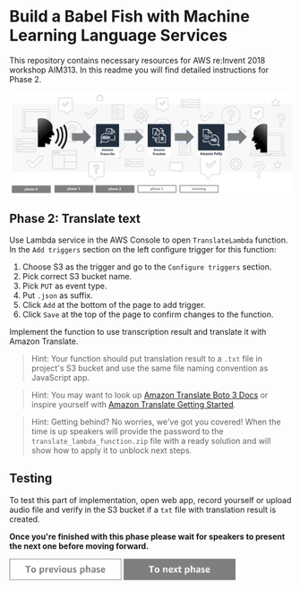 Build a Babel Fish with Machine Learning Language Services
=========================================

This repository contains necessary resources for AWS re:Invent 2018 workshop AIM313. In this readme you will find detailed instructions for Phase 2.

<img src="../../img/flow2.png" />


Phase 2: Translate text
-----

Use Lambda service in the AWS Console to open `TranslateLambda` function. In the `Add triggers` section on the left configure trigger for this function:

1. Choose S3 as the trigger and go to the `Configure triggers` section.
1. Pick correct S3 bucket name.
1. Pick `PUT` as event type.
1. Put `.json` as suffix.
1. Click `Add` at the bottom of the page to add trigger.
1. Click `Save` at the top of the page to confirm changes to the function.

Implement the function to use transcription result and translate it with Amazon Translate.

> Hint: Your function should put translation result to a `.txt` file in project's S3 bucket and use the same file naming convention as JavaScript app.

> Hint: You may want to look up [Amazon Translate Boto 3 Docs](https://boto3.amazonaws.com/v1/documentation/api/latest/reference/services/translate.html) or inspire yourself with [Amazon Translate Getting Started](https://docs.aws.amazon.com/translate/latest/dg/examples-python.html).

> Hint: Getting behind? No worries, we've got you covered! When the time is up speakers will provide the password to the `translate_lambda_function.zip` file with a ready solution and will show how to apply it to unblock next steps.

## Testing
To test this part of implementation, open web app, record yourself or upload audio file and verify in the S3 bucket if a `txt` file with translation result is created.

**Once you're finished with this phase please wait for speakers to present the next one before moving forward.**


<a href="../phase1"><img src="../../img/button-previous.png" width="200"></a>
<a href="../phase3"><img src="../../img/button-next.png" width="200"></a>
